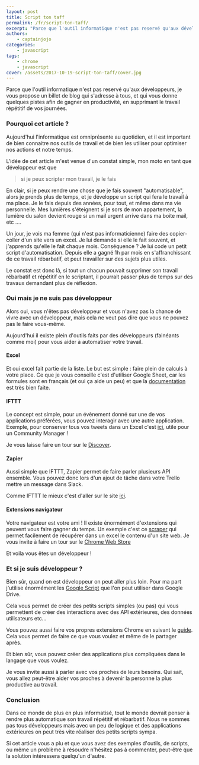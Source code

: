 ```yaml
---
layout: post
title: Script ton taff
permalink: /fr/script-ton-taff/
excerpt: "Parce que l'outil informatique n'est pas reservé qu'aux développeurs, je vous propose un billet de blog qui s'adresse à tous, et qui vous donne quelques pistes afin de gagner en productivité, en supprimant le travail répétitif de vos journées."
authors:
    - captainjojo
categories:
    - javascript
tags:
    - chrome
    - javascript
cover: /assets/2017-10-19-script-ton-taff/cover.jpg
---
```


Parce que l'outil informatique n'est pas reservé qu'aux développeurs, je vous propose un billet de blog qui s'adresse à tous, et qui vous donne quelques pistes afin de gagner en productivité, en supprimant le travail répétitif de vos journées.

### Pourquoi cet article ?

Aujourd'hui l'informatique est omniprésente au quotidien, et il est important de bien connaitre nos outils de travail et de bien les utiliser pour optimiser nos actions et notre temps.

L'idée de cet article m'est venue d'un constat simple, mon moto en tant que développeur est que

> si je peux scripter mon travail, je le fais

En clair, si je peux rendre une chose que je fais souvent "automatisable", alors je prends plus de temps, et je développe un script qui fera le travail à ma place. Je le fais depuis des années, pour tout, et même dans ma vie personnelle.  Mes lumières s'éteignent si je sors de mon appartement, la lumière du salon devient rouge si un mail urgent arrive dans ma boite mail, etc ....

Un jour, je vois ma femme (qui n'est pas informaticienne) faire des copier-coller d'un site vers un excel. Je lui demande si elle le fait souvent, et j'apprends qu'elle le fait chaque mois. Conséquence ? Je lui code un petit script d'automatisation. Depuis elle a gagné 1h par mois en s'affranchissant de ce travail rébarbatif, et peut travailler sur des sujets plus utiles.

Le constat est donc là, si tout un chacun pouvait supprimer son travail rébarbatif et répétitif en le scriptant, il pourrait passer plus de temps sur des travaux demandant plus de réflexion.

### Oui mais je ne suis pas développeur

Alors oui, vous n'êtes pas développeur et vous n'avez pas la chance de vivre avec un développeur, mais cela ne veut pas dire que vous ne pouvez pas le faire vous-même.

Aujourd'hui il existe plein d'outils faits par des développeurs (fainéants comme moi) pour vous aider à automatiser votre travail.

#### Excel

Et oui excel fait partie de la liste. Le but est simple : faire plein de calculs à votre place.
Ce que je vous conseille c'est d'utiliser Google Sheet, car les formules sont en français (et oui ça aide un peu) et que la [documentation](https://support.google.com/docs/table/25273?hl=fr) est très bien faite.

#### IFTTT

Le concept est simple, pour un évènement donné sur une de vos applications préférées, vous pouvez interagir avec une autre application.
Exemple,  pour conserver tous vos tweets dans un Excel c'est [ici](https://ifttt.com/applets/rEwKaV8X-archive-tweets-you-like-to-a-google-spreadsheet), utile pour un Community Manager !

Je vous laisse faire un tour sur le [Discover](https://ifttt.com/discover).

#### Zapier

Aussi simple que IFTTT, Zapier permet de faire parler plusieurs API ensemble. Vous pouvez donc lors d'un ajout de tâche dans votre Trello mettre un message dans Slack.

Comme IFTTT le mieux c'est d'aller sur le site [ici](https://zapier.com/zapbook/).

#### Extensions navigateur

Votre navigateur est votre ami ! Il existe énormément d'extensions qui peuvent vous faire gagner du temps. Un exemple c'est ce [scraper](https://chrome.google.com/webstore/detail/scraper/mbigbapnjcgaffohmbkdlecaccepngjd) qui permet facilement de récupérer dans un excel le contenu d'un site web.
Je vous invite à faire un tour sur le [Chrome Web Store](https://chrome.google.com/webstore/category/extensions)

Et voila vous êtes un développeur !

### Et si je suis développeur ?

Bien sûr, quand on est développeur on peut aller plus loin. Pour ma part j'utilise énormément les [Google Script](https://developers.google.com/apps-script/) que l'on peut utiliser dans Google Drive.

Cela vous permet de créer des petits scripts simples (ou pas) qui vous permettent de créer des interactions avec des API extérieures, des données utilisateurs etc...

Vous pouvez aussi faire vos propres extensions Chrome en suivant le [guide](https://developer.chrome.com/extensions/devguide). Cela vous permet de faire ce que vous voulez et même de le partager après.

Et bien sûr, vous pouvez créer des applications plus compliquées dans le langage que vous voulez.

Je vous invite aussi à parler avec vos proches de leurs besoins. Qui sait, vous allez peut-être aider vos proches à devenir la personne la plus productive au travail.

### Conclusion

Dans ce monde de plus en plus informatisé, tout le monde devrait penser à rendre plus automatique son travail répétitif et rébarbatif. Nous ne sommes pas tous développeurs mais avec un peu de logique et des applications extérieures on peut très vite réaliser des petits scripts sympa.

Si cet article vous a plu et que vous avez des exemples d'outils, de scripts, ou même un problème à résoudre n'hésitez pas à commenter, peut-être que la solution intéressera quelqu'un d'autre.
